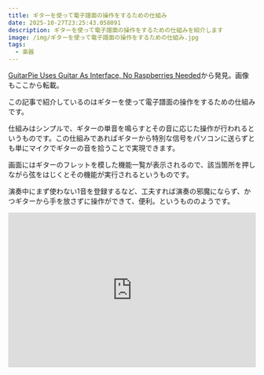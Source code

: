 ```yaml
---
title: ギターを使って電子譜面の操作をするための仕組み
date: 2025-10-27T23:25:43.058091
description: ギターを使って電子譜面の操作をするための仕組みを紹介します
image: /img/ギターを使って電子譜面の操作をするための仕組み.jpg
tags:
  - 楽器
---
```

[GuitarPie Uses Guitar As Interface, No Raspberries Needed](https://hackaday.com/2025/10/06/guitarpie-uses-guitar-as-interface-no-raspberries-needed/)から発見。画像もここから転載。

この記事で紹介しているのはギターを使って電子譜面の操作をするための仕組みです。

仕組みはシンプルで、ギターの単音を鳴らすとその音に応じた操作が行われるというものです。この仕組みであればギターから特別な信号をパソコンに送らずとも単にマイクでギターの音を拾うことで実現できます。

画面にはギターのフレットを模した機能一覧が表示されるので、該当箇所を押しながら弦をはじくとその機能が実行されるというものです。

演奏中にまず使わない1音を登録するなど、工夫すれば演奏の邪魔にならず、かつギターから手を放さずに操作ができて、便利。というもののようです。

<iframe width="100%" height="315" src="https://www.youtube.com/embed/ItJGNO-IQDw" title="YouTube video player" frameborder="0" allow="accelerometer; autoplay; clipboard-write; encrypted-media; gyroscope; picture-in-picture" allowfullscreen></iframe>




